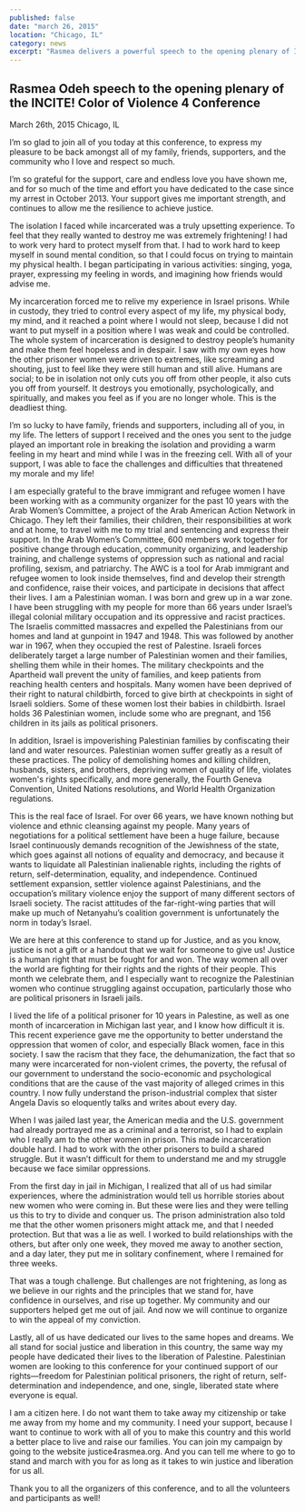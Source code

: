 ```yaml
---
published: false
date: "march 26, 2015"
location: "Chicago, IL"
category: news
excerpt: "Rasmea delivers a powerful speech to the opening plenary of INCITE! Color of Violence 4 Conference"
---
```


## Rasmea Odeh speech to the opening plenary of the INCITE! Color of Violence 4 Conference
March 26th, 2015
Chicago, IL 

I’m so glad to join all of you today at this conference, to express my pleasure to be back amongst all of my family, friends, supporters, and the community who I love and respect so much. 

I’m so grateful for the support, care and endless love you have shown me, and for so much of the time and effort you have dedicated to the case since my arrest in October 2013. Your support gives me important strength, and continues to allow me the resilience to achieve justice. 

The isolation I faced while incarcerated was a truly upsetting experience. To feel that they really wanted to destroy me was extremely frightening!  I had to work very hard to protect myself from that.  I had to work hard to keep myself in sound mental condition, so that I could focus on trying to maintain my physical health.  I began participating in various activities: singing, yoga, prayer, expressing my feeling in words, and imagining how friends would advise me.

My incarceration forced me to relive my experience in Israel prisons. While in custody, they tried to control every aspect of my life, my physical body, my mind, and it reached a point where I would not sleep, because I did not want to put myself in a position where I was weak and could be controlled.  The whole system of incarceration is designed to destroy people’s humanity and make them feel hopeless and in despair.  I saw with my own eyes how the other prisoner women were driven to extremes, like screaming and shouting, just to feel like they were still human and still alive.  Humans are social; to be in isolation not only cuts you off from other people, it also cuts you off from yourself.  It destroys you emotionally, psychologically, and spiritually, and makes you feel as if you are no longer whole. This is the deadliest thing. 

I’m so lucky to have family, friends and supporters, including all of you, in my life. The letters of support I received and the ones you sent to the judge played an important role in breaking the isolation and providing a warm feeling in my heart and mind while I was in the freezing cell.  With all of your support, I was able to face the challenges and difficulties that threatened my morale and my life! 

I am especially grateful to the brave immigrant and refugee women I have been working with as a community organizer for the past 10 years with the Arab Women’s Committee, a project of the Arab American Action Network in Chicago. They left their families, their children, their responsibilities at work and at home, to travel with me to my trial and sentencing and express their support. In the Arab Women’s Committee, 600 members work together for positive change through education, community organizing, and leadership training, and challenge systems of oppression such as national and racial profiling, sexism, and patriarchy. The AWC is a tool for Arab immigrant and refugee women to look inside themselves, find and develop their strength and confidence, raise their voices, and participate in decisions that affect their lives.
I am a Palestinian woman. I was born and grew up in a war zone. I have been struggling with my people for more than 66 years under Israel’s illegal colonial military occupation and its oppressive and racist practices. The Israelis committed massacres and expelled the Palestinians from our homes and land at gunpoint in 1947 and 1948. This was followed by another war in 1967, when they occupied the rest of Palestine. 
Israeli forces deliberately target a large number of Palestinian women and their families, shelling them while in their homes. The military checkpoints and the Apartheid wall prevent the unity of families, and keep patients from reaching health centers and hospitals.  Many women have been deprived of their right to natural childbirth, forced to give birth at checkpoints in sight of Israeli soldiers. Some of these women lost their babies in childbirth. Israel holds 36 Palestinian women, include some who are pregnant, and 156 children in its jails as political prisoners. 

In addition, Israel is impoverishing Palestinian families by confiscating their land and water resources. Palestinian women suffer greatly as a result of these practices. The policy of demolishing homes and killing  children, husbands, sisters, and brothers, depriving women of quality of life, violates women's rights specifically, and more generally, the Fourth Geneva Convention, United Nations resolutions, and World Health Organization regulations. 

This is the real face of Israel. For over 66 years, we have known nothing but violence and ethnic cleansing against my people.  Many years of negotiations for a political settlement have been a huge failure, because Israel continuously demands recognition of the Jewishness of the state, which goes against all notions of equality and democracy, and because it wants to liquidate all Palestinian inalienable rights, including the rights of return, self-determination, equality, and independence.  Continued settlement expansion, settler violence against Palestinians, and the occupation’s military violence enjoy the support of many different sectors of Israeli society. The racist attitudes of the far-right-wing parties that will make up much of Netanyahu’s coalition government is unfortunately the norm in today’s Israel.

We are here at this conference to stand up for Justice, and as you know, justice is not a gift or a handout that we wait for someone to give us! Justice is a human right that must be fought for and won. The way women all over the world are fighting for their rights and the rights of their people. This month we celebrate them, and I especially want to recognize the Palestinian women who continue struggling against occupation, particularly those who are political prisoners in Israeli jails. 

I lived the life of a political prisoner for 10 years in Palestine, as well as one month of incarceration in Michigan last year, and I know how difficult it is.  This recent experience gave me the opportunity to better understand the oppression that women of color, and especially Black women, face in this society. I saw the racism that they face, the dehumanization, the fact that so many were incarcerated for non-violent crimes, the poverty, the refusal of our government to understand the socio-economic and psychological conditions that are the cause of the vast majority of alleged crimes in this country.  I now fully understand the prison-industrial complex that sister Angela Davis so eloquently talks and writes about every day.

When I was jailed last year, the American media and the U.S. government had already portrayed me as a criminal and a terrorist, so I had to explain who I really am to the other women in prison. This made incarceration double hard. I had to work with the other prisoners to build a shared struggle. But it wasn’t difficult for them to understand me and my struggle because we face similar oppressions. 

From the first day in jail in Michigan, I realized that all of us had similar experiences, where the administration would tell us horrible stories about new women who were coming in. But these were lies and they were telling us this to try to divide and conquer us.  The prison administration also told me that the other women prisoners might attack me, and that I needed protection. But that was a lie as well.  I worked to build relationships with the others, but after only one week, they moved me away to another section, and a day later, they put me in solitary confinement, where I remained for three weeks. 

That was a tough challenge.  But challenges are not frightening, as long as we believe in our rights and the principles that we stand for, have confidence in ourselves, and rise up together.  My community and our supporters helped get me out of jail.  And now we will continue to organize to win the appeal of my conviction.

Lastly, all of us have dedicated our lives to the same hopes and dreams. We all stand for social justice and liberation in this country, the same way my people have dedicated their lives to the liberation of Palestine. Palestinian women are looking to this conference for your continued support of our rights—freedom for Palestinian political prisoners, the right of return, self-determination and independence, and one, single, liberated state where everyone is equal.

I am a citizen here. I do not want them to take away my citizenship or take me away from my home and my community. I need your support, because I want to continue to work with all of you to make this country and this world a better place to live and raise our families.  You can join my campaign by going to the website justice4rasmea.org.  And you can tell me where to go to stand and march with you for as long as it takes to win justice and liberation for us all.  

Thank you to all the organizers of this conference, and to all the volunteers and participants as well!